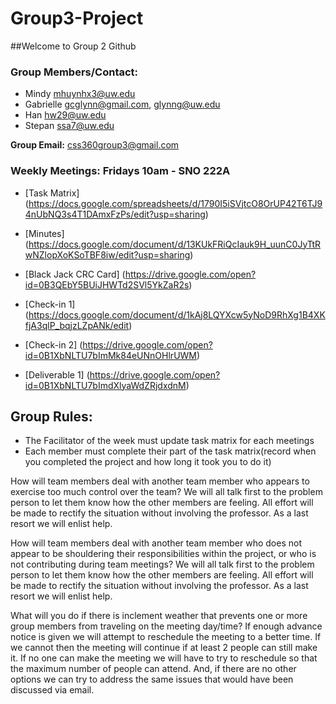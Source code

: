 # Group3-Project

##Welcome to Group 2 Github

### Group Members/Contact:
- Mindy		mhuynhx3@uw.edu 
- Gabrielle	gcglynn@gmail.com, glynng@uw.edu
- Han		hw29@uw.edu
- Stepan 	ssa7@uw.edu 

**Group Email:** css360group3@gmail.com

### Weekly Meetings:  Fridays 10am - SNO 222A

- [Task Matrix] (https://docs.google.com/spreadsheets/d/1790I5iSVjtcO8OrUP42T6TJ94nUbNQ3s4T1DAmxFzPs/edit?usp=sharing) 
- [Minutes] (https://docs.google.com/document/d/13KUkFRiQcIauk9H_uunC0JyTtRwNZlopXoKSoTBF8iw/edit?usp=sharing)
- [Black Jack CRC Card] (https://drive.google.com/open?id=0B3QEbY5BUiJHWTd2SVl5YkZaR2s)
 

- [Check-in 1] (https://docs.google.com/document/d/1kAj8LQYXcw5yNoD9RhXg1B4XKfjA3qlP_bqjzLZpANk/edit)
- [Check-in 2] (https://drive.google.com/open?id=0B1XbNLTU7bImMk84eUNnOHlrUWM)

- [Deliverable 1] (https://drive.google.com/open?id=0B1XbNLTU7bImdXlyaWdZRjdxdnM)


## Group Rules:
 - The Facilitator of the week must update task matrix for each meetings
 - Each member must complete their part of the task matrix(record when you completed the project and how long it took you to do it)

  How will team members deal with another team member who appears to exercise too much control over the team?
We will all talk first to the problem person to let them know how the other members are feeling. All effort will be made to rectify the situation without involving the professor. As a last resort we will enlist help.

  How will team members deal with another team member who does not appear to be shouldering their responsibilities within the project, or who is not contributing during team meetings?
We will all talk first to the problem person to let them know how the other members are feeling. All effort will be made to rectify the situation without involving the professor. As a last resort we will enlist help.

  What will you do if there is inclement weather that prevents one or more group members from traveling on the meeting day/time?
If enough advance notice is given we will attempt to reschedule the meeting to a better time. If we cannot then the meeting will continue if at least 2 people can still make it. If no one can make the meeting we will have to try to reschedule so that the maximum number of people can attend. And, if there are no other options we can try to address the same issues that would have been discussed via email.


